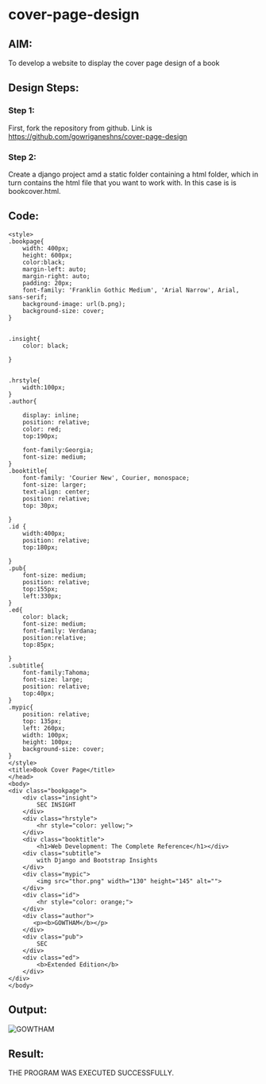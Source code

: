 # cover-page-design
## AIM:
To develop a website to display the cover page design of a book

## Design Steps:

### Step 1:
First, fork the repository from github. Link is https://github.com/gowriganeshns/cover-page-design
### Step 2:
Create a django project amd a static folder containing a html folder, which in turn contains the html file that you want to work with. In this case is is bookcover.html.

## Code:
```
<style>
.bookpage{
    width: 400px;
    height: 600px;
    color:black;
    margin-left: auto;
    margin-right: auto;
    padding: 20px;
    font-family: 'Franklin Gothic Medium', 'Arial Narrow', Arial, sans-serif;
    background-image: url(b.png);
    background-size: cover;
}
    

.insight{
    color: black;

}


.hrstyle{
    width:100px;
}
.author{

    display: inline;
    position: relative;
    color: red;
    top:190px;
    
    font-family:Georgia;
    font-size: medium;
}
.booktitle{
    font-family: 'Courier New', Courier, monospace;
    font-size: larger;
    text-align: center;
    position: relative;
    top: 30px;

}
.id {
    width:400px;
    position: relative;
    top:180px;
    
}
.pub{
    font-size: medium;
    position: relative;
    top:155px;
    left:330px;
}
.ed{
    color: black;
    font-size: medium;
    font-family: Verdana;
    position:relative;
    top:85px;

}
.subtitle{
    font-family:Tahoma;
    font-size: large;
    position: relative;
    top:40px;
}
.mypic{
    position: relative;
    top: 135px;
    left: 260px;
    width: 100px;
    height: 100px;
    background-size: cover;
}
</style>
<title>Book Cover Page</title>
</head>
<body>
<div class="bookpage">
    <div class="insight">
        SEC INSIGHT
    </div>
    <div class="hrstyle">
        <hr style="color: yellow;">
    </div>
    <div class="booktitle">
        <h1>Web Development: The Complete Reference</h1></div>
    <div class="subtitle">
        with Django and Bootstrap Insights
    </div>
    <div class="mypic">
        <img src="thor.png" width="130" height="145" alt="">
    </div>
    <div class="id">
        <hr style="color: orange;">
    </div>
    <div class="author">
       <p><b>GOWTHAM</b></p>
    </div>
    <div class="pub">
        SEC
    </div>
    <div class="ed">
        <b>Extended Edition</b>
    </div>
</div>
</body>
```
## Output:
![GOWTHAM](https://github.com/Gowtham-jk/coverpage/assets/149857834/2b2526b3-5427-4607-909d-23a68a3aacf7)


## Result:
THE PROGRAM WAS EXECUTED SUCCESSFULLY.
